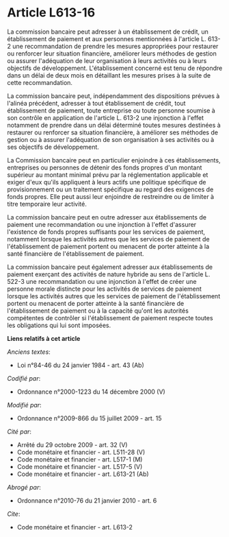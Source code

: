 # Article L613-16

La commission bancaire peut adresser à un établissement de crédit, un établissement de paiement  et aux personnes mentionnées
à l'article L. 613-2 une recommandation de prendre les mesures appropriées pour restaurer ou renforcer leur situation
financière, améliorer leurs méthodes de gestion ou assurer l'adéquation de leur organisation à leurs activités ou à leurs
objectifs de développement. L'établissement concerné est tenu de répondre dans un délai de deux mois en détaillant les
mesures prises à la suite de cette recommandation.

La commission bancaire peut, indépendamment des dispositions prévues à l'alinéa précédent, adresser à tout établissement de
crédit, tout établissement de paiement, toute entreprise ou toute personne soumise à son contrôle en application de l'article
L. 613-2 une injonction à l'effet notamment de prendre dans un délai déterminé toutes mesures destinées à restaurer ou
renforcer sa situation financière, à améliorer ses méthodes de gestion ou à assurer l'adéquation de son organisation à ses
activités ou à ses objectifs de développement.

La Commission bancaire peut en particulier enjoindre à ces établissements, entreprises ou personnes de détenir des fonds
propres d'un montant supérieur au montant minimal prévu par la réglementation applicable et exiger d'eux qu'ils appliquent à
leurs actifs une politique spécifique de provisionnement ou un traitement spécifique au regard des exigences de fonds
propres. Elle peut aussi leur enjoindre de restreindre ou de limiter à titre temporaire leur activité.

La commission bancaire peut en outre adresser aux établissements de paiement une recommandation ou une injonction à l'effet
d'assurer l'existence de fonds propres suffisants pour les services de paiement, notamment lorsque les activités autres que
les services de paiement de l'établissement de paiement portent ou menacent de porter atteinte à la santé financière de
l'établissement de paiement. 

La commission bancaire peut également adresser aux établissements de paiement exerçant des activités de nature hybride au
sens de l'article L. 522-3 une recommandation ou une injonction à l'effet de créer une personne morale distincte pour les
activités de services de paiement lorsque les activités autres que les services de paiement de l'établissement portent ou
menacent de porter atteinte à la santé financière de l'établissement de paiement ou à la capacité qu'ont les autorités
compétentes de contrôler si l'établissement de paiement respecte toutes les obligations qui lui sont imposées.

**Liens relatifs à cet article**

_Anciens textes_:

  - Loi n°84-46 du 24 janvier 1984 - art. 43 (Ab)

_Codifié par_:

  - Ordonnance n°2000-1223 du 14 décembre 2000 (V)

_Modifié par_:

  - Ordonnance n°2009-866 du 15 juillet 2009 - art. 15

_Cité par_:

  - Arrêté du 29 octobre 2009 - art. 32 (V)
  - Code monétaire et financier - art. L511-28 (V)
  - Code monétaire et financier - art. L517-1 (M)
  - Code monétaire et financier - art. L517-5 (V)
  - Code monétaire et financier - art. L613-21 (Ab)

_Abrogé par_:

  - Ordonnance n°2010-76 du 21 janvier 2010 - art. 6

_Cite_:

  - Code monétaire et financier - art. L613-2
